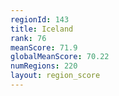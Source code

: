 ```yaml
---
regionId: 143
title: Iceland
rank: 76
meanScore: 71.9
globalMeanScore: 70.22
numRegions: 220
layout: region_score
---
```

